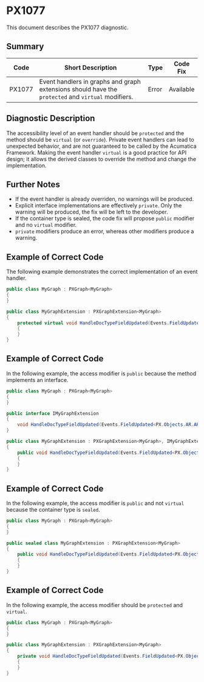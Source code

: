 # PX1077
This document describes the PX1077 diagnostic.

## Summary

| Code   | Short Description                                                                                  | Type  | Code Fix  | 
| ------ | -------------------------------------------------------------------------------------------------- | ----- | --------- | 
| PX1077 | Event handlers in graphs and graph extensions should have the `protected` and `virtual` modifiers. | Error | Available | 

## Diagnostic Description
The accessibility level of an event handler should be `protected` and the method should be `virtual` (or `override`).
Private event handlers can lead to unexpected behavior, and are not guaranteed to be called by the Acumatica Framework.
Making the event handler `virtual` is a good practice for API design; it allows the derived classes to override the method and change the implementation.

## Further Notes
* If the event handler is already overriden, no warnings will be produced.
* Explicit interface implementations are effectively `private`. Only the warning will be produced, the fix will be left to the developer.
* If the container type is sealed, the code fix will propose `public` modifier and no `virtual` modifier.
* `private` modifiers produce an error, whereas other modifiers produce a warning.

## Example of Correct Code
The following example demonstrates the correct implementation of an event handler.
```C#
public class MyGraph : PXGraph<MyGraph>
{
}

public class MyGraphExtension : PXGraphExtension<MyGraph>
{
	protected virtual void HandleDocTypeFieldUpdated(Events.FieldUpdated<PX.Objects.AR.ARInvoice.docType> e)
	{
	}
}
```

## Example of Correct Code
In the following example, the access modifier is `public` because the method implements an interface.

```C#
public class MyGraph : PXGraph<MyGraph>
{
}

public interface IMyGraphExtension
{
	void HandleDocTypeFieldUpdated(Events.FieldUpdated<PX.Objects.AR.ARInvoice.docType> e);
}

public class MyGraphExtension : PXGraphExtension<MyGraph>, IMyGraphExtension
{
	public void HandleDocTypeFieldUpdated(Events.FieldUpdated<PX.Objects.AR.ARInvoice.docType> e)
	{
	}
}
```

## Example of Correct Code
In the following example, the access modifier is `public` and not `virtual` because the container type is `sealed`.

```C#
public class MyGraph : PXGraph<MyGraph>
{
}

public sealed class MyGraphExtension : PXGraphExtension<MyGraph>
{
	public void HandleDocTypeFieldUpdated(Events.FieldUpdated<PX.Objects.AR.ARInvoice.docType> e)
	{
	}
}
```

## Example of Correct Code
In the following example, the access modifier should be `protected` and `virtual`.

```C#
public class MyGraph : PXGraph<MyGraph>
{
}

public class MyGraphExtension : PXGraphExtension<MyGraph>
{
	private void HandleDocTypeFieldUpdated(Events.FieldUpdated<PX.Objects.AR.ARInvoice.docType> e)
	{
	}
}
```
